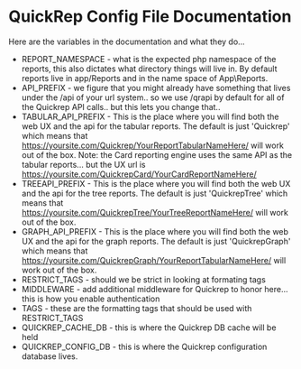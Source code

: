 QuickRep Config File Documentation
===========================

Here are the variables in the documentation and what they do... 

* REPORT_NAMESPACE - what is the expected php namespace of the reports, this also dictates what directory things will live in. By default reports live in app/Reports and in the name space of App\Reports.
* API_PREFIX - we figure that you might already have something that lives under the /api of your url system.. so we use /qrapi by default for all of the Quickrep API calls.. but this lets you change that..
* TABULAR_API_PREFIX - This is the place where you will find both the web UX and the api for the tabular reports. The default is just 'Quickrep' which means that https://yoursite.com/Quickrep/YourReportTabularNameHere/ will work out of the box. Note: the Card  reporting engine uses the same API as the tabular reports... but the UX url is https://yoursite.com/QuickrepCard/YourCardReportNameHere/
* TREEAPI_PREFIX - This is the place where you will find both the web UX and the api for the tree reports. The default is just 'QuickrepTree' which means that https://yoursite.com/QuickrepTree/YourTreeReportNameHere/ will work out of the box.
* GRAPH_API_PREFIX - This is the place where you will find both the web UX and the api for the graph reports. The default is just 'QuickrepGraph' which means that https://yoursite.com/QuickrepGraph/YourReportTabularNameHere/ will work out of the box.
* RESTRICT_TAGS - should we be strict in looking at formating tags
* MIDDLEWARE - add additional middleware for Quickrep to honor here... this is how you enable authentication
* TAGS - these are the formatting tags that should be used with RESTRICT_TAGS
* QUICKREP_CACHE_DB - this is where the Quickrep DB cache will be held
* QUICKREP_CONFIG_DB - this is where the Quickrep configuration database lives.


